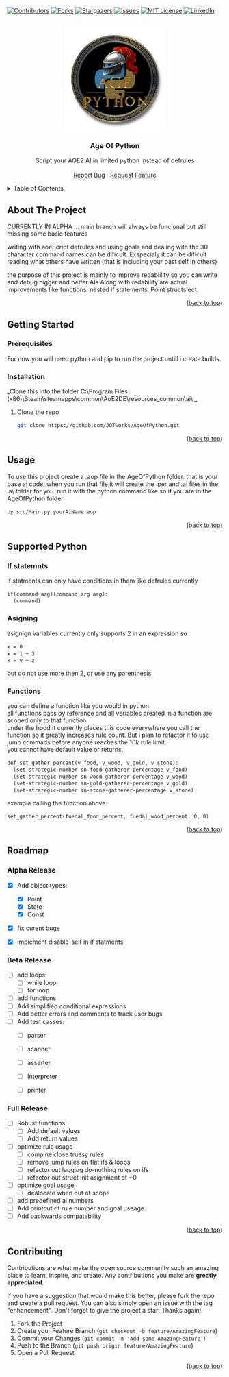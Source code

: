 <div id="top"></div>

<!-- PROJECT SHIELDS -->
<!--
*** I'm using markdown "reference style" links for readability.
*** Reference links are enclosed in brackets [ ] instead of parentheses ( ).
*** See the bottom of this document for the declaration of the reference variables
*** for contributors-url, forks-url, etc. This is an optional, concise syntax you may use.
*** https://www.markdownguide.org/basic-syntax/#reference-style-links
-->
[![Contributors][contributors-shield]][contributors-url]
[![Forks][forks-shield]][forks-url]
[![Stargazers][stars-shield]][stars-url]
[![Issues][issues-shield]][issues-url]
[![MIT License][license-shield]][license-url]
[![LinkedIn][linkedin-shield]][linkedin-url]



<!-- PROJECT LOGO -->
<br />
<div align="center">
  <a href="https://raw.githubusercontent.com/JOTworks/AgeOfPython/main/resources/images/AOP%20logo.png">
    <img src="https://raw.githubusercontent.com/JOTworks/AgeOfPython/main/resources/images/AOP%20logo.png" alt="Logo" width="240" height="240">
  </a>

  <h3 align="center">Age Of Python</h3>

  <p align="center">
    Script your AOE2 AI in limited python instead of defrules
    <br />
    <br />
    <a href="https://github.com/JOTworks/AgeOfPython/issues">Report Bug</a>
    ·
    <a href="https://github.com/JOTworks/AgeOfPythone/issues">Request Feature</a>
  </p>
</div>



<!-- TABLE OF CONTENTS -->
<details>
  <summary>Table of Contents</summary>
  <ol>
    <li>
      <a href="#about-the-project">About The Project</a>
    </li>
    <li>
      <a href="#getting-started">Getting Started</a>
      <ul>
        <li><a href="#prerequisites">Prerequisites</a></li>
        <li><a href="#installation">Installation</a></li>
      </ul>
    </li>
    <li><a href="#usage">Usage</a></li>
    <li><a href="#supported-python">Supported Python</a></li>
    <li><a href="#roadmap">Roadmap</a></li>
    <li><a href="#contributing">Contributing</a></li>
  </ol>
</details>



<!-- ABOUT THE PROJECT -->
## About The Project

CURRENTLY IN ALPHA ... main branch will always be funcional but still missing some basic features

writing with aoeScript defrules and using goals and dealing with the 30 character command names can be dificult. 
Exspecialy it can be dificult reading what others have written (that is including your past self in others)

the purpose of this project is mainly to improve redablility so you can write and debug bigger and better AIs
Along with redability are actual improvements like functions, nested if statements, Point structs ect.

<p align="right">(<a href="#top">back to top</a>)</p>



<!-- GETTING STARTED -->
## Getting Started



### Prerequisites

For now you will need python and pip to run the project untill i create builds.

### Installation

_Clone this into the folder C:\Program Files (x86)\Steam\steamapps\common\AoE2DE\resources\_common\ai\ _

1. Clone the repo
   ```sh
   git clone https://github.com/JOTworks/AgeOfPython.git
   ```

<p align="right">(<a href="#top">back to top</a>)</p>



<!-- USAGE EXAMPLES -->
## Usage

To use this project create a .aop file in the AgeOfPython folder. that is your base ai code.
when you run that file it will create the .per and .ai files in the ia\ folder for you.
run it with the python command like so if you are in the AgeOfPython folder
   ```sh
   py src/Main.py yourAiName.aop
   ```

<p align="right">(<a href="#top">back to top</a>)</p>

<!-- SUPPORTED PYTHON -->
## Supported Python

### If statemnts
if statments can only have conditions in them like defrules currently
```
if(command arg)(command arg arg):
  (command)
```

### Asigning
asignign variables currently only supports 2 in an expression so
```
x = 0
x = 1 + 3
x = y + z
```
but do not use more then 2, or use any parenthesis

### Functions
you can define a function like you would in python.
<br>
all functions pass by reference and all veriables created in a function are scoped only to that function
<br>
under the hood it currently places this code everywhere you call the function so it greatly increases rule count. But i plan to refactor it to use jump commads before anyone reaches the 10k rule limit.
<br>
you cannot have default value or returns.
```
def set_gather_percent(v_food, v_wood, v_gold, v_stone):
  (set-strategic-number sn-food-gatherer-percentage v_food)
  (set-strategic-number sn-wood-gatherer-percentage v_wood)
  (set-strategic-number sn-gold-gatherer-percentage v_gold)
  (set-strategic-number sn-stone-gatherer-percentage v_stone)
```

example calling the function above.
```
set_gather_percent(fuedal_food_percent, fuedal_wood_percent, 0, 0)
```

<p align="right">(<a href="#top">back to top</a>)</p>

<!-- ROADMAP -->
## Roadmap

### Alpha Release

- [X] Add object types:
    - [X] Point
    - [X] State
    - [X] Const
- [X] fix curent bugs
- [X] implement disable-self in if statments


### Beta Release
- [ ] add loops:
    - [ ] while loop
    - [ ] for loop
- [ ] add functions
- [ ] Add simplified conditional expressions
- [ ] Add better errors and comments to track user bugs
- [ ] Add test casses:
    - [ ] parser
    - [ ] scanner
    - [ ] asserter
    - [ ] Interpreter
    - [ ] printer


### Full Release
- [ ] Robust functions:
    - [ ] Add default values
    - [ ] Add return values
- [ ] optimize rule usage
    - [ ] compine close truesy rules
    - [ ] remove jump rules on flat ifs & loops
    - [ ] refactor out lagging do-nothing rules on ifs
    - [ ] refactor out struct init asignment of +0
- [ ] optimize goal usage
    - [ ] dealocate when out of scope
- [ ] add predefined ai numbers
- [ ] Add printout of rule number and goal useage
- [ ] Add backwards compatability

<p align="right">(<a href="#top">back to top</a>)</p>



<!-- CONTRIBUTING -->
## Contributing

Contributions are what make the open source community such an amazing place to learn, inspire, and create. Any contributions you make are **greatly appreciated**.

If you have a suggestion that would make this better, please fork the repo and create a pull request. You can also simply open an issue with the tag "enhancement".
Don't forget to give the project a star! Thanks again!

1. Fork the Project
2. Create your Feature Branch (`git checkout -b feature/AmazingFeature`)
3. Commit your Changes (`git commit -m 'Add some AmazingFeature'`)
4. Push to the Branch (`git push origin feature/AmazingFeature`)
5. Open a Pull Request

<p align="right">(<a href="#top">back to top</a>)</p>



<!-- MARKDOWN LINKS & IMAGES -->
<!-- https://www.markdownguide.org/basic-syntax/#reference-style-links -->
[contributors-shield]: https://img.shields.io/github/contributors/JOTworks/AgeOfPython.svg?style=for-the-badge
[contributors-url]: https://github.com/JOTworks/AgeOfPython/graphs/contributors
[forks-shield]: https://img.shields.io/github/forks/JOTworks/AgeOfPython.svg?style=for-the-badge
[forks-url]: https://github.com/othneildrew/Best-README-Template/network/members
[stars-shield]: https://img.shields.io/github/stars/JOTworks/AgeOfPython.svg?style=for-the-badge
[stars-url]: https://github.com/JOTworks/AgeOfPython/stargazers
[issues-shield]: https://img.shields.io/github/issues/JOTworks/AgeOfPython.svg?style=for-the-badge
[issues-url]: https://github.com/JOTworks/AgeOfPython/issues
[license-shield]: https://img.shields.io/github/license/JOTworks/AgeOfPython.svg?style=for-the-badge
[license-url]: https://github.com/JOTworks/AgeOfPython/blob/master/LICENSE.txt
[linkedin-shield]: https://img.shields.io/badge/-LinkedIn-black.svg?style=for-the-badge&logo=linkedin&colorB=555
[linkedin-url]: https://www.linkedin.com/in/jackson-hunt-6a9b72127/
[product-screenshot]: images/screenshot.png
